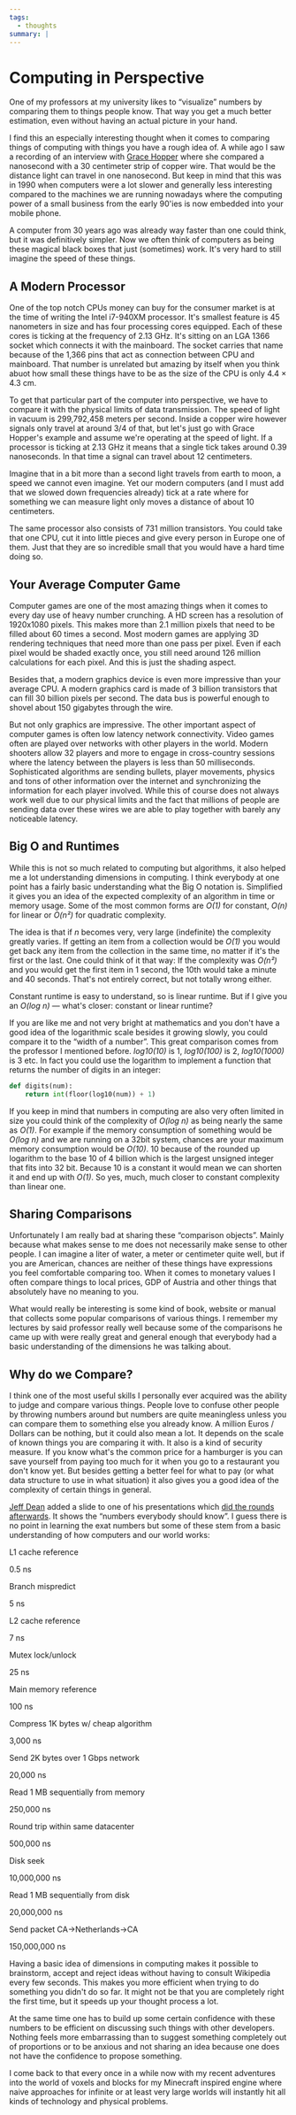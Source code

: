 ```yaml
---
tags:
  - thoughts
summary: |
---
```


# Computing in Perspective

One of my professors at my university likes to “visualize” numbers by
comparing them to things people know.  That way you get a much better
estimation, even without having an actual picture in your hand.

I find this an especially interesting thought when it comes to comparing
things of computing with things you have a rough idea of.  A while ago I
saw a recording of an interview with [Grace Hopper](http://en.wikipedia.org/wiki/Grace_Hopper) where she compared a
nanosecond with a 30 centimeter strip of copper wire.  That would be the
distance light can travel in one nanosecond.  But keep in mind that this
was in 1990 when computers were a lot slower and generally less
interesting compared to the machines we are running nowadays where the
computing power of a small business from the early 90'ies is now embedded
into your mobile phone.

A computer from 30 years ago was already way faster than one could think,
but it was definitively simpler.  Now we often think of computers as being
these magical black boxes that just (sometimes) work.  It's very hard to
still imagine the speed of these things.

## A Modern Processor

One of the top notch CPUs money can buy for the consumer market is at the
time of writing the Intel i7-940XM processor.  It's smallest feature is 45
nanometers in size and has four processing cores equipped.  Each of these
cores is ticking at the frequency of 2.13 GHz.  It's sitting on an LGA
1366 socket which connects it with the mainboard.  The socket carries that
name because of the 1,366 pins that act as connection between CPU and
mainboard.  That number is unrelated but amazing by itself when you think
abuot how small these things have to be as the size of the CPU is only
4.4 × 4.3 cm.

To get that particular part of the computer into perspective, we have to
compare it with the physical limits of data transmission.  The speed of
light in vacuum is 299,792,458 meters per second.  Inside a copper wire
however signals only travel at around 3/4 of that, but let's just go with
Grace Hopper's example and assume we're operating at the speed of light.
If a processor is ticking at 2.13 GHz it means that a single tick takes
around 0.39 nanoseconds.  In that time a signal can travel about 12
centimeters.

Imagine that in a bit more than a second light travels from earth to moon,
a speed we cannot even imagine.  Yet our modern computers (and I must add
that we slowed down frequencies already) tick at a rate where for
something we can measure light only moves a distance of about 10
centimeters.

The same processor also consists of 731 million transistors.  You could
take that one CPU, cut it into little pieces and give every person in
Europe one of them.  Just that they are so incredible small that you would
have a hard time doing so.

## Your Average Computer Game

Computer games are one of the most amazing things when it comes to every
day use of heavy number crunching.  A HD screen has a resolution of
1920x1080 pixels.  This makes more than 2.1 million pixels that need to be
filled about 60 times a second.  Most modern games are applying 3D
rendering techniques that need more than one pass per pixel.  Even if each
pixel would be shaded exactly once, you still need around 126 million
calculations for each pixel.  And this is just the shading aspect.

Besides that, a modern graphics device is even more impressive than your
average CPU.  A modern graphics card is made of 3 billion transistors that
can fill 30 billion pixels per second.  The data bus is powerful enough to
shovel about 150 gigabytes through the wire.

But not only graphics are impressive.  The other important aspect of
computer games is often low latency network connectivity.  Video games
often are played over networks with other players in the world.  Modern
shooters allow 32 players and more to engage in cross-country sessions
where the latency between the players is less than 50 milliseconds.
Sophisticated algorithms are sending bullets, player movements, physics
and tons of other information over the internet and synchronizing the
information for each player involved.  While this of course does not
always work well due to our physical limits and the fact that millions of
people are sending data over these wires we are able to play together with
barely any noticeable latency.

## Big O and Runtimes

While this is not so much related to computing but algorithms, it also
helped me a lot understanding dimensions in computing.  I think everybody
at one point has a fairly basic understanding what the Big O notation is.
Simplified it gives you an idea of the expected complexity of an algorithm
in time or memory usage.  Some of the most common forms are *O(1)* for
constant, *O(n)* for linear or *O(n²)* for quadratic complexity.

The idea is that if *n* becomes very, very large (indefinite) the
complexity greatly varies.  If getting an item from a collection would be
*O(1)* you would get back any item from the collection in the same time,
no matter if it's the first or the last.  One could think of it that way:
If the complexity was *O(n²)* and you would get the first item in 1
second, the 10th would take a minute and 40 seconds.  That's not entirely
correct, but not totally wrong either.

Constant runtime is easy to understand, so is linear runtime.  But if I
give you an *O(log n)* — what's closer: constant or linear runtime?

If you are like me and not very bright at mathematics and you don't have a
good idea of the logarithmic scale besides it growing slowly, you could
compare it to the “width of a number”.  This great comparison comes from
the professor I mentioned before.  *log10(10)* is 1, *log10(100)* is 2,
*log10(1000)* is 3 etc.  In fact you could use the logarithm to implement
a function that returns the number of digits in an integer:

```python
def digits(num):
    return int(floor(log10(num)) + 1)
```

If you keep in mind that numbers in computing are also very often limited
in size you could think of the complexity of *O(log n)* as being nearly
the same as *O(1)*.  For example if the memory consumption of something
would be *O(log n)* and we are running on a 32bit system, chances are your
maximum memory consumption would be *O(10)*.  10 because of the rounded up
logarithm to the base 10 of 4 billion which is the largest unsigned
integer that fits into 32 bit.  Because 10 is a constant it would mean we
can shorten it and end up with *O(1)*.  So yes, much, much closer to
constant complexity than linear one.

## Sharing Comparisons

Unfortunately I am really bad at sharing these “comparison objects”.
Mainly because what makes sense to me does not necessarily make sense to
other people.  I can imagine a liter of water, a meter or centimeter quite
well, but if you are American, chances are neither of these things have
expressions you feel comfortable comparing too.  When it comes to monetary
values I often compare things to local prices, GDP of Austria and other
things that absolutely have no meaning to you.

What would really be interesting is some kind of book, website or manual
that collects some popular comparisons of various things.  I remember my
lectures by said professor really well because some of the comparisons he
came up with were really great and general enough that everybody had a
basic understanding of the dimensions he was talking about.

## Why do we Compare?

I think one of the most useful skills I personally ever acquired was the
ability to judge and compare various things.  People love to confuse other
people by throwing numbers around but numbers are quite meaningless unless
you can compare them to something else you already know.  A million Euros
/ Dollars can be nothing, but it could also mean a lot.  It depends on the
scale of known things you are comparing it with.  It also is a kind of
security measure.  If you know what's the common price for a hamburger is
you can save yourself from paying too much for it when you go to a
restaurant you don't know yet.  But besides getting a better feel for what
to pay (or what data structure to use in what situation) it also gives you
a good idea of the complexity of certain things in general.

[Jeff Dean](http://research.google.com/people/jeff/index.html) added a
slide to one of his presentations which [did the rounds afterwards](http://axisofeval.blogspot.com/2010/11/numbers-everybody-should-know.html).
It shows the “numbers everybody should know”.  I guess there is no point
in learning the exat numbers but some of these stem from a basic
understanding of how computers and our world works:

L1 cache reference

0.5 ns

Branch mispredict

5 ns

L2 cache reference

7 ns

Mutex lock/unlock

25 ns

Main memory reference

100 ns

Compress 1K bytes w/ cheap algorithm

3,000 ns

Send 2K bytes over 1 Gbps network

20,000 ns

Read 1 MB sequentially from memory

250,000 ns

Round trip within same datacenter

500,000 ns

Disk seek

10,000,000 ns

Read 1 MB sequentially from disk

20,000,000 ns

Send packet CA->Netherlands->CA

150,000,000 ns

Having a basic idea of dimensions in computing makes it possible to
brainstorm, accept and reject ideas without having to consult Wikipedia
every few seconds.  This makes you more efficient when trying to do
something you didn't do so far.  It might not be that you are completely
right the first time, but it speeds up your thought process a lot.

At the same time one has to build up some certain confidence with these
numbers to be efficient on discussing such things with other developers.
Nothing feels more embarrassing than to suggest something completely out
of proportions or to be anxious and not sharing an idea because one does
not have the confidence to propose something.

I come back to that every once in a while now with my recent adventures
into the world of voxels and blocks for my Minecraft inspired engine where
naive approaches for infinite or at least very large worlds will instantly
hit all kinds of technology and physical problems.
